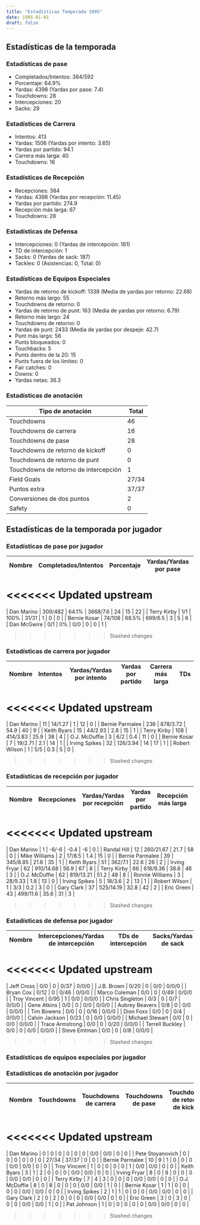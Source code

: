 ```yaml
---
title: "Estadísticas Temporada 1995"
date: 1995-01-01
draft: false
---
```


## Estadísticas de la temporada
### Estadísticas de pase
* Completados/Intentos: 384/592
* Porcentaje: 64.9%
* Yardas: 4398 (Yardas por pase: 7.4)
* Touchdowns: 28
* Intercepciones: 20
* Sacks: 29

### Estadísticas de Carrera
* Intentos: 413
* Yardas: 1506 (Yardas por intento: 3.65)
* Yardas por partido: 94.1
* Carrera más larga: 40
* Touchdowns: 16

### Estadísticas de Recepción
* Recepciones: 384
* Yardas: 4398 (Yardas por recepción: 11.45)
* Yardas por partido: 274.9
* Recepción más larga: 67
* Touchdowns: 28

### Estadísticas de Defensa
* Intercepciones: 0 (Yardas de intercepción: 161)
* TD de intercepción: 1
* Sacks: 0 (Yardas de sack: 187)
* Tackles: 0 (Asistencias: 0, Total: 0)

### Estadísticas de Equipos Especiales
* Yardas de retorno de kickoff: 1338 (Media de yardas por retorno: 22.68)
* Retorno más largo: 55
* Touchdowns de retorno: 0
* Yardas de retorno de punt: 163 (Media de yardas por retorno: 6.79)
* Retorno más largo: 24
* Touchdowns de retorno: 0
* Yardas de punt: 2433 (Media de yardas por despeje: 42.7)
* Punt más largo: 56
* Punts bloqueados: 0
* Touchbacks: 5
* Punts dentro de la 20: 15
* Punts fuera de los límites: 0
* Fair catches: 0
* Downs: 0
* Yardas netas: 36.3

### Estadísticas de anotación
| Tipo de anotación | Total |
|-------------------|-------|
| Touchdowns | 46 |
| Touchdowns de carrera | 16 |
| Touchdowns de pase | 28 |
| Touchdowns de retorno de kickoff | 0 |
| Touchdowns de retorno de punt | 0 |
| Touchdowns de retorno de intercepción | 1 |
| Field Goals | 27/34 |
| Puntos extra | 37/37 |
| Conversiones de dos puntos | 2 |
| Safety | 0 |

## Estadísticas de la temporada por jugador
### Estadísticas de pase por jugador
| Nombre | Completados/Intentos | Porcentaje | Yardas/Yardas por pase | TDs | Intercepciones | Sacks |
|--------|----------------------|------------|------------------------|-----|----------------|-------|
<<<<<<< Updated upstream
=======
| Dan Marino | 309/482 | 64.1% | 3668/7.6 | 24 | 15 | 22 |
| Terry Kirby | 1/1 | 100% | 31/31 | 1 | 0 | 0 |
| Bernie Kosar | 74/108 | 68.5% | 699/6.5 | 3 | 5 | 6 |
| Dan McGwire | 0/1 | 0% | 0/0 | 0 | 0 | 1 |
>>>>>>> Stashed changes


### Estadísticas de carrera por jugador
| Nombre | Intentos | Yardas/Yardas por intento | Yardas por partido | Carrera más larga | TDs |
|--------|----------|--------------------------|--------------------|-------------------|-----|
<<<<<<< Updated upstream
=======
| Dan Marino | 11 | 14/1.27 | 1 | 12 | 0 |
| Bernie Parmalee | 236 | 878/3.72 | 54.9 | 40 | 9 |
| Keith Byars | 15 | 44/2.93 | 2.8 | 15 | 1 |
| Terry Kirby | 108 | 414/3.83 | 25.9 | 38 | 4 |
| O.J. McDuffie | 3 | 6/2 | 0.4 | 11 | 0 |
| Bernie Kosar | 7 | 19/2.71 | 2.1 | 14 | 1 |
| Irving Spikes | 32 | 126/3.94 | 14 | 17 | 1 |
| Robert Wilson | 1 | 5/5 | 0.3 | 5 | 0 |
>>>>>>> Stashed changes


### Estadísticas de recepción por jugador
| Nombre | Recepciones | Yardas/Yardas por recepción | Yardas por partido | Recepción más larga | TDs |
|--------|-------------|----------------------------|--------------------|---------------------|-----|
<<<<<<< Updated upstream
=======
| Dan Marino | 1 | -6/-6 | -0.4 | -6 | 0 |
| Randal Hill | 12 | 260/21.67 | 21.7 | 58 | 0 |
| Mike Williams | 2 | 17/8.5 | 1.4 | 15 | 0 |
| Bernie Parmalee | 39 | 345/8.85 | 21.6 | 35 | 1 |
| Keith Byars | 51 | 362/7.1 | 22.6 | 26 | 2 |
| Irving Fryar | 62 | 910/14.68 | 56.9 | 67 | 8 |
| Terry Kirby | 66 | 618/9.36 | 38.6 | 46 | 3 |
| O.J. McDuffie | 62 | 819/13.21 | 51.2 | 48 | 8 |
| Ronnie Williams | 3 | 28/9.33 | 1.8 | 13 | 0 |
| Irving Spikes | 5 | 18/3.6 | 2 | 13 | 1 |
| Robert Wilson | 1 | 3/3 | 0.2 | 3 | 0 |
| Gary Clark | 37 | 525/14.19 | 32.8 | 42 | 2 |
| Eric Green | 43 | 499/11.6 | 35.6 | 31 | 3 |
>>>>>>> Stashed changes


### Estadísticas de defensa por jugador
| Nombre | Intercepciones/Yardas de intercepción | TDs de intercepción | Sacks/Yardas de sack | Tackles/Asistencias/Total |
|--------|--------------------------------------|---------------------|-----------------------|--------------------------|
<<<<<<< Updated upstream
=======
| Jeff Cross | 0/0 | 0 | 0/37 | 0/0/0 |
| J.B. Brown | 0/20 | 0 | 0/0 | 0/0/0 |
| Bryan Cox | 0/12 | 0 | 0/46 | 0/0/0 |
| Marco Coleman | 0/0 | 0 | 0/49 | 0/0/0 |
| Troy Vincent | 0/95 | 1 | 0/0 | 0/0/0 |
| Chris Singleton | 0/3 | 0 | 0/7 | 0/0/0 |
| Gene Atkins | 0/0 | 0 | 0/0 | 0/0/0 |
| Aubrey Beavers | 0/8 | 0 | 0/0 | 0/0/0 |
| Tim Bowens | 0/0 | 0 | 0/16 | 0/0/0 |
| Dion Foxx | 0/0 | 0 | 0/4 | 0/0/0 |
| Calvin Jackson | 0/23 | 0 | 0/0 | 0/0/0 |
| Michael Stewart | 0/0 | 0 | 0/0 | 0/0/0 |
| Trace Armstrong | 0/0 | 0 | 0/20 | 0/0/0 |
| Terrell Buckley | 0/0 | 0 | 0/0 | 0/0/0 |
| Steve Emtman | 0/0 | 0 | 0/8 | 0/0/0 |
>>>>>>> Stashed changes


### Estadísticas de equipos especiales por jugador
<!-- Puedes agregar aquí tablas para KickoffReturn, PuntReturn, Punting, Kicking si lo necesitas -->

### Estadísticas de anotación por jugador
| Nombre | Touchdowns | Touchdowns de carrera | Touchdowns de pase | Touchdowns de retorno de kickoff | Touchdowns de retorno de punt | Touchdowns de retorno de intercepción | Field Goals | Puntos extra | Conversiones de dos puntos | Safety |
|--------|------------|----------------|---------------------|----------------------------------|-------------------------------|----------------------------------|------------|--------------|--------------------------|--------|
<<<<<<< Updated upstream
=======
| Dan Marino | 0 | 0 | 0 | 0 | 0 | 0 | 0/0 | 0/0 | 0 | 0 |
| Pete Stoyanovich | 0 | 0 | 0 | 0 | 0 | 0 | 27/34 | 37/37 | 0 | 0 |
| Bernie Parmalee | 10 | 9 | 1 | 0 | 0 | 0 | 0/0 | 0/0 | 0 | 0 |
| Troy Vincent | 1 | 0 | 0 | 0 | 0 | 1 | 0/0 | 0/0 | 0 | 0 |
| Keith Byars | 3 | 1 | 2 | 0 | 0 | 0 | 0/0 | 0/0 | 0 | 0 |
| Irving Fryar | 8 | 0 | 8 | 0 | 0 | 0 | 0/0 | 0/0 | 0 | 0 |
| Terry Kirby | 7 | 4 | 3 | 0 | 0 | 0 | 0/0 | 0/0 | 0 | 0 |
| O.J. McDuffie | 8 | 0 | 8 | 0 | 0 | 0 | 0/0 | 0/0 | 1 | 0 |
| Bernie Kosar | 1 | 1 | 0 | 0 | 0 | 0 | 0/0 | 0/0 | 0 | 0 |
| Irving Spikes | 2 | 1 | 1 | 0 | 0 | 0 | 0/0 | 0/0 | 0 | 0 |
| Gary Clark | 2 | 0 | 2 | 0 | 0 | 0 | 0/0 | 0/0 | 0 | 0 |
| Eric Green | 3 | 0 | 3 | 0 | 0 | 0 | 0/0 | 0/0 | 1 | 0 |
| Pat Johnson | 1 | 0 | 0 | 0 | 0 | 0 | 0/0 | 0/0 | 0 | 0 |
>>>>>>> Stashed changes
